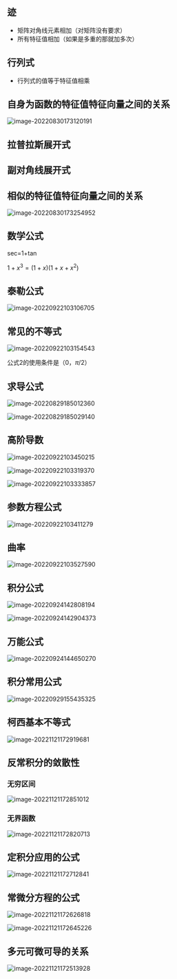 ## 迹

+ 矩阵对角线元素相加（对矩阵没有要求）
+ 所有特征值相加（如果是多重的那就加多次）

## 行列式

+ 行列式的值等于特征值相乘

## 自身为函数的特征值特征向量之间的关系

![image-20220830173120191](https://raw.githubusercontent.com/Alemdx/pic-bed/master/math2/image-20220830173120191.png)

## 拉普拉斯展开式

## 副对角线展开式

## 相似的特征值特征向量之间的关系

![image-20220830173254952](https://raw.githubusercontent.com/Alemdx/pic-bed/master/math2/image-20220830173254952.png)

## 数学公式

sec=1+tan

$1+x^3=(1+x)(1+x+x^2)$

## 泰勒公式

![image-20220922103106705](https://raw.githubusercontent.com/Alemdx/pic-bed/master/math3/image-20220922103106705.png)

## 常见的不等式

![image-20220922103154543](https://raw.githubusercontent.com/Alemdx/pic-bed/master/math3/image-20220922103154543.png)

公式2的使用条件是（0，$\pi/2$）

## 求导公式

![image-20220829185012360](https://raw.githubusercontent.com/Alemdx/pic-bed/master/math3/image-20220829185012360.png)

![image-20220829185029140](https://raw.githubusercontent.com/Alemdx/pic-bed/master/math3/image-20220829185029140.png)

## 高阶导数

![image-20220922103450215](https://raw.githubusercontent.com/Alemdx/pic-bed/master/math3/image-20220922103450215.png)

![image-20220922103319370](https://raw.githubusercontent.com/Alemdx/pic-bed/master/math3/image-20220922103319370.png)

![image-20220922103333857](https://raw.githubusercontent.com/Alemdx/pic-bed/master/math3/image-20220922103333857.png)

## 参数方程公式

![image-20220922103411279](https://raw.githubusercontent.com/Alemdx/pic-bed/master/math3/image-20220922103411279.png)

## 曲率

![image-20220922103527590](https://raw.githubusercontent.com/Alemdx/pic-bed/master/math3/image-20220922103527590.png)

## 积分公式

![image-20220924142808194](https://raw.githubusercontent.com/Alemdx/pic-bed/master/math3/image-20220924142808194.png)

![image-20220924142904373](https://raw.githubusercontent.com/Alemdx/pic-bed/master/math3/image-20220924142904373.png)

## 万能公式

![image-20220924144650270](https://raw.githubusercontent.com/Alemdx/pic-bed/master/math3/image-20220924144650270.png)

## 积分常用公式

![image-20220929155435325](https://raw.githubusercontent.com/Alemdx/pic-bed/master/math3/image-20220929155435325.png)

## 柯西基本不等式

![image-20221121172919681](https://raw.githubusercontent.com/Alemdx/pic-bed/master/math3/image-20221121172919681.png)

## 反常积分的敛散性

### 无穷区间

![image-20221121172851012](https://raw.githubusercontent.com/Alemdx/pic-bed/master/math3/image-20221121172851012.png)

### 无界函数

![image-20221121172820713](https://raw.githubusercontent.com/Alemdx/pic-bed/master/math3/image-20221121172820713.png)

## 定积分应用的公式

![image-20221121172712841](https://raw.githubusercontent.com/Alemdx/pic-bed/master/math3/image-20221121172712841.png)

## 常微分方程的公式

![image-20221121172626818](https://raw.githubusercontent.com/Alemdx/pic-bed/master/math3/image-20221121172626818.png)

![image-20221121172645226](https://raw.githubusercontent.com/Alemdx/pic-bed/master/math3/image-20221121172645226.png)

## 多元可微可导的关系

![image-20221121172513928](https://raw.githubusercontent.com/Alemdx/pic-bed/master/math3/image-20221121172513928.png)